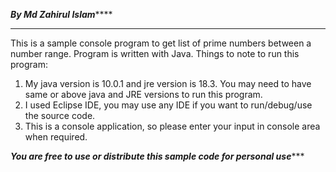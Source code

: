 ***********By Md Zahirul Islam***************
*********************************************

This is a sample console program to get list of prime numbers between a number range. Program is written with Java. Things to note to run this program:

1. My java version is 10.0.1 and jre version is 18.3. You may need to have same or above java and JRE versions to run this program.
2. I used Eclipse IDE, you may use any IDE if you want to run/debug/use the source code.
3. This is a console application, so please enter your input in console area when required.


*****You are free to use or distribute this sample code for personal use********
